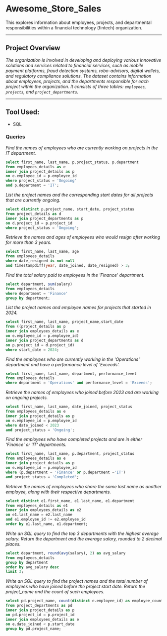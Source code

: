 # Awesome_Store_Sales
This explores information about employees, projects, and departmental responsibilities within a financial technology (fintech) organization.
___

## Project Overview
_The organization is involved in developing and deploying various innovative solutions and services related to financial services, such as mobile payment platforms, fraud detection systems, robo-advisors, digital wallets, and regulatory compliance solutions.
The dataset contains information about employees, projects, and the departments responsible for each project within the organization. It consists of three tables: `employees`, `projects`, and `project_departments`._

---

## Tool Used:
+ SQL
### Queries
_Find the names of employees who are currently working on projects in the IT department._
```sql
select first_name, last_name, p.project_status, p.department
from employees_details as e
inner join project_details as p
on e.employee_id = p.employee_id
where project_status = 'Ongoing'
and p.department = 'IT';
```
_List the project names and the corresponding start dates for all projects that are currently ongoing._
```sql
select distinct p.project_name, start_date, project_status
from project_details as d
inner join project_departments as p
on d.project_id = p.project_id
where project_status = 'Ongoing';
```

_Retrieve the names and ages of employees who would resign after working for more than 3 years._
```sql
select first_name, last_name, age
from employees_details
where date_resigned is not null
and timestampdiff(year, date_joined, date_resigned) > 3;
```

_Find the total salary paid to employees in the 'Finance' department._
```sql
select department, sum(salary)
from employees_details
where department = 'Finance'
group by department;
```

_List the project names and employee names for projects that started in 2024._
```sql
select first_name, last_name, project_name,start_date
from ((project_details as p
inner join employees_details as e
on e.employee_id = p.employee_id)
inner join project_departments as d
on p.project_id = d.project_id)
where start_date = 2024;
```

_Find the employees who are currently working in the 'Operations' department and have a performance level of 'Exceeds'._
```sql
select first_name, last_name, department, performance_level
from employees_details 
where department = 'Operations' and performance_level = 'Exceeds';
```

_Retrieve the names of employees who joined before 2023 and are working on ongoing projects._
```sql
select first_name, last_name, date_joined, project_status
from employees_details as e
inner join project_details as p
on e.employee_id = p.employee_id
where date_joined < 2023
and project_status = 'Ongoing';
```

_Find the employees who have completed projects and are in either 'Finance' or 'IT' departments._
```sql
select first_name, last_name, p.department, project_status
from employees_details as e
inner join project_details as p
on e.employee_id = p.employee_id
where (p.department = 'Finance' or p.department ='IT')
and project_status = 'Completed';
```

_Retrieve the names of employees who share the same last name as another employee, along with their respective departments._
```sql
select distinct e1.first_name, e1.last_name, e1.department
from employees_details as e1
inner join employees_details as e2
on e1.last_name = e2.last_name
and e1.employee_id != e2.employee_id
order by e1.last_name, e1.department;
```

_Write an SQL query to find the top 3 departments with the highest average salary. Return the department and the 
average salary, rounded to 2 decimal places._
```sql
select department, round(avg(salary), 2) as avg_salary
from employees_details
group by department
order by avg_salary desc
limit 3;
```

_Write an SQL query to find the project names and the total number of employees who have joined before the
project start date. Return the project_name and the count of such employees._
```sql
select pd.project_name, count(distinct e.employee_id) as employee_count
from project_departments as pd
inner join project_details as p
on pd.project_id = p.project_id
inner join employees_details as e
on e.date_joined < p.start_date
group by pd.project_name;
```





